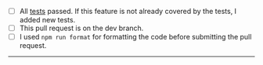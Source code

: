 - [ ] All [tests](https://github.com/jfrog/jfrog-azure-devops-extension#testing) passed. If this feature is not already covered by the tests, I added new tests.
- [ ] This pull request is on the dev branch.
- [ ] I used `npm run format` for formatting the code before submitting the pull request.
-----
